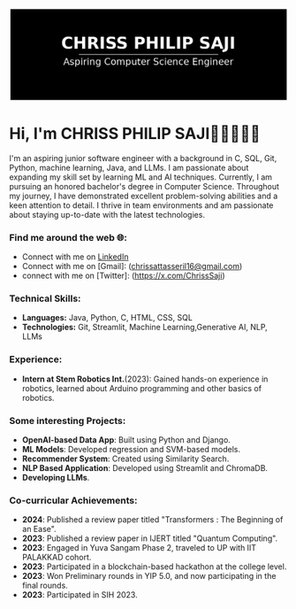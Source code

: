 ![Chriss Philip Saji](image.png)
# Hi, I'm  CHRISS PHILIP SAJI👋🏾🧑🏽‍💻

I'm an aspiring junior software engineer with a background in C, SQL, Git, Python, machine learning, Java, and LLMs. I am passionate about expanding my skill set by learning ML and AI techniques. Currently, I am pursuing an honored bachelor's degree in Computer Science. Throughout my journey, I have demonstrated excellent problem-solving abilities and a keen attention to detail. I thrive in team environments and am passionate about staying up-to-date with the latest technologies.

### Find me around the web 🌐:
- Connect with me on [LinkedIn](https://www.linkedin.com/in/chriss-philip-saji/)
- Connect with me on [Gmail]: (chrissattasseril16@gmail.com)
- connect with me on [Twitter]: (https://x.com/ChrissSaji)


### Technical Skills:
- **Languages:** Java, Python, C, HTML, CSS, SQL
- **Technologies:** Git, Streamlit, Machine Learning,Generative AI, NLP, LLMs

### Experience:
- **Intern at Stem Robotics Int.**(2023): Gained hands-on experience in robotics, learned about Arduino programming and other basics of robotics.

### Some interesting Projects:
- **OpenAI-based Data App**: Built using Python and Django.
- **ML Models**: Developed regression and SVM-based models.
- **Recommender System**: Created using Similarity Search.
- **NLP Based Application**: Developed using Streamlit and ChromaDB.
- **Developing LLMs**.

### Co-curricular Achievements:
- **2024**: Published a review paper titled "Transformers : The Beginning of an Ease".
- **2023**: Published a review paper in IJERT titled "Quantum Computing".
- **2023**: Engaged in Yuva Sangam Phase 2, traveled to UP with IIT PALAKKAD cohort.
- **2023**: Participated in a blockchain-based hackathon at the college level.
- **2023**: Won Preliminary rounds in YIP 5.0, and now participating in the final rounds.
- **2023**: Participated in SIH 2023.




<!---
Yampss/Yampss is a ✨ special ✨ repository because its `README.md` (this file) appears on your GitHub profile.
You can click the Preview link to take a look at your changes.
--->
